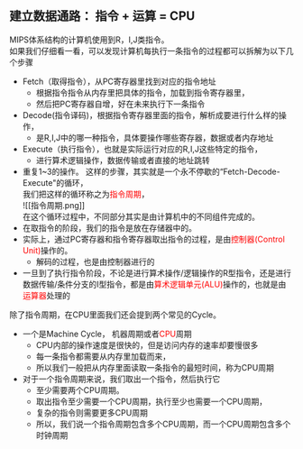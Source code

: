 ## 建立数据通路： 指令 + 运算 = CPU
MIPS体系结构的计算机使用到R，I,J类指令。</br>
如果我们仔细看一看，可以发现计算机每执行一条指令的过程都可以拆解为以下几个步骤
* Fetch（取得指令），从PC寄存器里找到对应的指令地址
	* 根据指令指令从内存里把具体的指令，加载到指令寄存器里，
	* 然后把PC寄存器自增，好在未来执行下一条指令
* Decode(指令译码)，根据指令寄存器里面的指令，解析成要进行什么样的操作，
	* 是R,I,J中的哪一种指令，具体要操作哪些寄存器，数据或者内存地址
* Execute（执行指令），也就是实际运行对应的R,I,J这些特定的指令，
	* 进行算术逻辑操作，数据传输或者直接的地址跳转
* 重复1~3的操作。
这样的步骤，其实就是一个永不停歇的“Fetch-Decode-Execute"的循环，</br>
我们把这样的循环称之为<font color=Red>指令周期</font>，</br>
![[指令周期.png]]</br>
在这个循环过程中，不同部分其实是由计算机中的不同组件完成的。</br>
* 在取指令的阶段，我们的指令是放在存储器中的。
* 实际上，通过PC寄存器和指令寄存器取出指令的过程，是由<font color=Red>控制器(Control Unit)</font>操作的。
	* 解码的过程，也是由控制器进行的
* 一旦到了执行指令阶段，不论是进行算术操作/逻辑操作的R型指令，还是进行数据传输/条件分支的I型指令，都是由<font color=Red>算术逻辑单元(ALU)</font>操作的，也就是由<font color=Red>运算器</font>处理的

除了指令周期，在CPU里面我们还会提到两个常见的Cycle。
* 一个是Machine Cycle， 机器周期或者<font color=Red>CPU</font>周期
	* CPU内部的操作速度是很快的，但是访问内存的速率却要慢很多
	* 每一条指令都需要从内存里加载而来，
	* 所以我们一般把从内存里面读取一条指令的最短时间，称为CPU周期
* 对于一个指令周期来说，我们取出一个指令，然后执行它
	* 至少需要两个CPU周期。
	* 取出指令至少需要一个CPU周期，执行至少也需要一个CPU周期，
	* 复杂的指令则需要更多CPU周期
	* 所以，我们说一个指令周期包含多个CPU周期，而一个CPU周期包含多个时钟周期